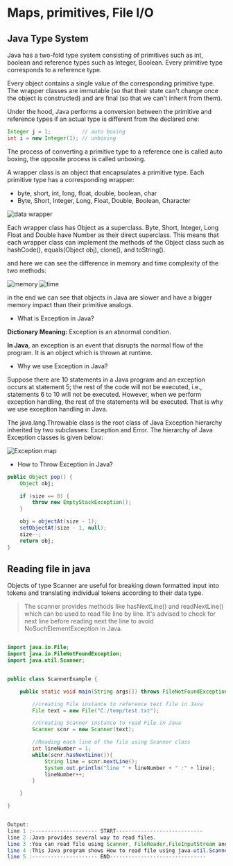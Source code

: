 # Maps, primitives, File I/O

## Java Type System

Java has a two-fold type system consisting of primitives such as int, boolean and reference types such as Integer, Boolean. Every primitive type corresponds to a reference type.

Every object contains a single value of the corresponding primitive type. The wrapper classes are immutable (so that their state can't change once the object is constructed) and are final (so that we can't inherit from them).

Under the hood, Java performs a conversion between the primitive and reference types if an actual type is different from the declared one:

```java
Integer j = 1;          // auto boxing
int i = new Integer(1); // unboxing
```

The process of converting a primitive type to a reference one is called auto boxing, the opposite process is called unboxing.

A wrapper class is an object that encapsulates a primitive type. Each primitive type has a corresponding wrapper:

- byte, short, int, long, float, double, boolean, char
- Byte, Short, Integer, Long, Float, Double, Boolean, Character

![data wrapper](https://miro.medium.com/max/681/1*AQzGbqmrJfVMJeJ7UVQctw.png)

Each wrapper class has Object as a superclass. Byte, Short, Integer, Long Float and Double have Number as their direct superclass. This means that each wrapper class can implement the methods of the Object class such as hashCode(), equals(Object obj), clone(), and toString().

and here we can see the difference in memory and time complexity of the two methods:

![memory](https://www.baeldung.com/wp-content/uploads/2018/08/plot-memory-bits.gif)
![time](https://www.baeldung.com/wp-content/uploads/2018/08/plot-benchmark-primitive-wrapper-3.gif)

in the end we can see that objects in Java are slower and have a bigger memory impact than their primitive analogs.

- What is Exception in Java?

**Dictionary Meaning:** Exception is an abnormal condition.

**In Java**, an exception is an event that disrupts the normal flow of the program. It is an object which is thrown at runtime.

- Why we use Exception in Java?

Suppose there are 10 statements in a Java program and an exception occurs at statement 5; the rest of the code will not be executed, i.e., statements 6 to 10 will not be executed. However, when we perform exception handling, the rest of the statements will be executed. That is why we use exception handling in Java.

The java.lang.Throwable class is the root class of Java Exception hierarchy inherited by two subclasses: Exception and Error. The hierarchy of Java Exception classes is given below:

![Exception map](https://static.javatpoint.com/core/images/hierarchy-of-exception-handling.png)

- How to Throw Exception in Java?

```java
public Object pop() {
    Object obj;

    if (size == 0) {
        throw new EmptyStackException();
    }

    obj = objectAt(size - 1);
    setObjectAt(size - 1, null);
    size--;
    return obj;
}
```

## Reading file in java

Objects of type Scanner are useful for breaking down formatted input into tokens and translating individual tokens according to their data type.

> The scanner provides methods like hasNextLine() and readNextLine() which can be used to read file line by line. It's advised to check for next line before reading next the line to avoid NoSuchElementException in Java.

```java

import java.io.File;
import java.io.FileNotFoundException;
import java.util.Scanner;


public class ScannerExample {

    public static void main(String args[]) throws FileNotFoundException {

        //creating File instance to reference text file in Java
        File text = new File("C:/temp/test.txt");

        //Creating Scanner instance to read File in Java
        Scanner scnr = new Scanner(text);

        //Reading each line of the file using Scanner class
        int lineNumber = 1;
        while(scnr.hasNextLine()){
            String line = scnr.nextLine();
            System.out.println("line " + lineNumber + " :" + line);
            lineNumber++;
        }

    }

}


Output:
line 1 :--------------------- START----------------------------
line 2 :Java provides several way to read files.
line 3 :You can read file using Scanner, FileReader,FileInputStream and BufferedReader.
line 4 :This Java program shows How to read file using java.util.Scanner class.
line 5 :--------------------- END-------------------------------
```
